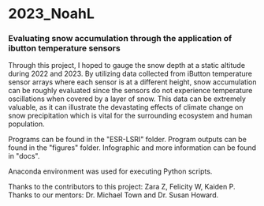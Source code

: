 # 2023_NoahL

### Evaluating snow accumulation through the application of ibutton temperature sensors

Through this project, I hoped to gauge the snow depth at a static altitude during 2022 and 2023. By utilizing data collected from iButton temperature sensor arrays where each sensor is at a different height, snow accumulation can be roughly evaluated since the sensors do not experience temperature oscillations when covered by a layer of snow. This data can be extremely valuable, as it can illustrate the devastating effects of climate change on snow precipitation which is vital for the surrounding ecosystem and human population. 

Programs can be found in the "ESR-LSRI" folder. Program outputs can be found in the "figures" folder. Infographic and more information can be found in "docs".

Anaconda environment was used for executing Python scripts.

Thanks to the contributors to this project: Zara Z, Felicity W, Kaiden P.  
Thanks to our mentors: Dr. Michael Town and Dr. Susan Howard.

